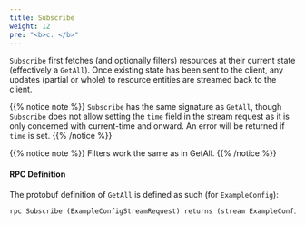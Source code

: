 ```yaml
---
title: Subscribe
weight: 12
pre: "<b>c. </b>"
---
```


`Subscribe` first fetches (and optionally filters) resources at their current state (effectively a `GetAll`). Once existing state has been sent to the client, any updates (partial or whole) to resource entities are streamed back to the client.


{{% notice note %}}
`Subscribe` has the same signature as `GetAll`, though `Subscribe` does not allow setting the `time` field in the stream request as it is only concerned with current-time and onward. An error will be returned if `time` is set.
{{% /notice %}}


{{% notice note %}}
Filters work the same as in GetAll.
{{% /notice %}}


#### RPC Definition

The protobuf definition of `GetAll` is defined as such (for `ExampleConfig`):

```protobuf
rpc Subscribe (ExampleConfigStreamRequest) returns (stream ExampleConfigStreamResponse);
```
